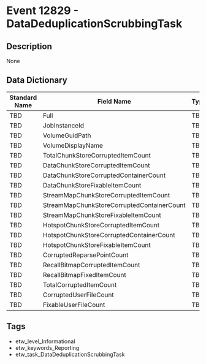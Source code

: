 # Event 12829 - DataDeduplicationScrubbingTask

## Description
None

## Data Dictionary
|Standard Name|Field Name|Type|Description|Sample Value|
|---|---|---|---|---|
|TBD|Full|TBD|Boolean|None|None|
|TBD|JobInstanceId|TBD|GUID|None|None|
|TBD|VolumeGuidPath|TBD|UnicodeString|None|None|
|TBD|VolumeDisplayName|TBD|UnicodeString|None|None|
|TBD|TotalChunkStoreCorruptedItemCount|TBD|UInt32|None|None|
|TBD|DataChunkStoreCorruptedItemCount|TBD|UInt32|None|None|
|TBD|DataChunkStoreCorruptedContainerCount|TBD|UInt32|None|None|
|TBD|DataChunkStoreFixableItemCount|TBD|UInt32|None|None|
|TBD|StreamMapChunkStoreCorruptedItemCount|TBD|UInt32|None|None|
|TBD|StreamMapChunkStoreCorruptedContainerCount|TBD|UInt32|None|None|
|TBD|StreamMapChunkStoreFixableItemCount|TBD|UInt32|None|None|
|TBD|HotspotChunkStoreCorruptedItemCount|TBD|UInt32|None|None|
|TBD|HotspotChunkStoreCorruptedContainerCount|TBD|UInt32|None|None|
|TBD|HotspotChunkStoreFixableItemCount|TBD|UInt32|None|None|
|TBD|CorruptedReparsePointCount|TBD|UInt32|None|None|
|TBD|RecallBitmapCorruptedItemCount|TBD|UInt32|None|None|
|TBD|RecallBitmapFixedItemCount|TBD|UInt32|None|None|
|TBD|TotalCorruptedItemCount|TBD|UInt32|None|None|
|TBD|CorruptedUserFileCount|TBD|UInt32|None|None|
|TBD|FixableUserFileCount|TBD|UInt32|None|None|

## Tags
* etw_level_Informational
* etw_keywords_Reporting
* etw_task_DataDeduplicationScrubbingTask